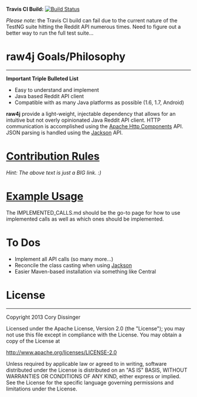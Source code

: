**Travis CI Build:** [![Build Status](https://travis-ci.org/corydissinger/raw4j.png)](https://travis-ci.org/corydissinger/raw4j)

*Please note:* the Travis CI build can fail due to the current nature of the TestNG suite hitting the Reddit API numerous times. Need to figure out a better way to run the full test suite...

# raw4j Goals/Philosophy
______________
**Important Triple Bulleted List**

- Easy to understand and implement
- Java based Reddit API client
- Compatible with as many Java platforms as possible (1.6, 1.7, Android)

**raw4j** provide a light-weight, injectable dependency that allows for an intuitive but not overly opinionated Java Reddit API client. HTTP communication is accomplished using the [Apache Http Components](http://hc.apache.org/) API. JSON parsing is handled using the [Jackson](https://github.com/FasterXML/jackson) API.

# [Contribution Rules](https://github.com/corydissinger/raw4j/blob/master/CONTRIBUTION_RULES.md)

*Hint: The above text is just a BIG link. :)*

# [Example Usage](https://github.com/corydissinger/raw4j/blob/master/IMPLEMENTED_CALLS.md)

The IMPLEMENTED_CALLS.md should be the go-to page for how to use implemented calls as well as which ones should be implemented.

# To Dos
- Implement all API calls (so many more...)
- Reconcile the class casting when using [Jackson](https://github.com/corydissinger/raw4j/blob/master/src/main/java/com/cd/reddit/json/jackson/RedditJsonParser.java)
- Easier Maven-based installation via something like Central



# License
______________
Copyright 2013 Cory Dissinger

Licensed under the Apache License, Version 2.0 (the "License");
you may not use this file except in compliance with the License.
You may obtain a copy of the License at 

http://www.apache.org/licenses/LICENSE-2.0

Unless required by applicable law or agreed to in writing, software distributed under the License is distributed on an "AS IS" BASIS,
WITHOUT WARRANTIES OR CONDITIONS OF ANY KIND, either express or implied. See the License for the specific language governing permissions and limitations under the License.



